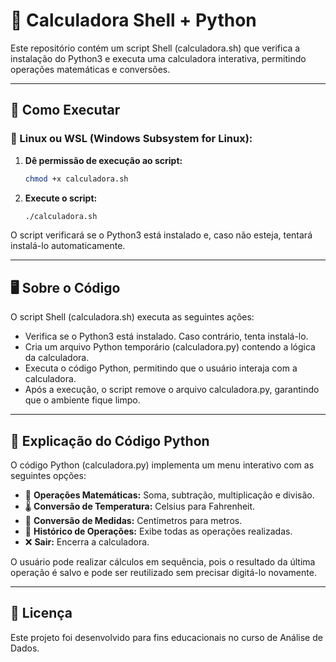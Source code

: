
# 📌 Calculadora Shell + Python  

Este repositório contém um script Shell (calculadora.sh) que verifica a instalação do Python3 e executa uma calculadora interativa, permitindo operações matemáticas e conversões.  

---

## 🚀 Como Executar  

### 🔹 Linux ou WSL (Windows Subsystem for Linux):  
1. **Dê permissão de execução ao script:**  
   
   ```bash
   chmod +x calculadora.sh
   ```

2. **Execute o script:**  
   ```bash
   ./calculadora.sh
   ```

O script verificará se o Python3 está instalado e, caso não esteja, tentará instalá-lo automaticamente.

---

## 🖥️ Sobre o Código  
O script Shell (calculadora.sh) executa as seguintes ações:

- Verifica se o Python3 está instalado. Caso contrário, tenta instalá-lo.
- Cria um arquivo Python temporário (calculadora.py) contendo a lógica da calculadora.
- Executa o código Python, permitindo que o usuário interaja com a calculadora.
- Após a execução, o script remove o arquivo calculadora.py, garantindo que o ambiente fique limpo.

---

## 🐍 Explicação do Código Python  
O código Python (calculadora.py) implementa um menu interativo com as seguintes opções:

- 📌 **Operações Matemáticas:** Soma, subtração, multiplicação e divisão.
- 🌡️ **Conversão de Temperatura:** Celsius para Fahrenheit.
- 📏 **Conversão de Medidas:** Centímetros para metros.
- 📜 **Histórico de Operações:** Exibe todas as operações realizadas.
- ❌ **Sair:** Encerra a calculadora.

O usuário pode realizar cálculos em sequência, pois o resultado da última operação é salvo e pode ser reutilizado sem precisar digitá-lo novamente.

---

## 📜 Licença  
Este projeto foi desenvolvido para fins educacionais no curso de Análise de Dados.
